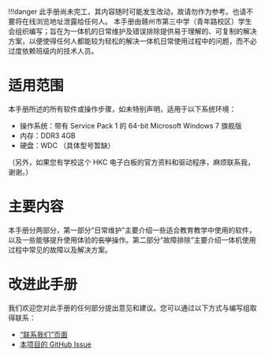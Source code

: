 !!!danger
	此手册尚未完工，其内容随时可能发生改动，故请勿作为参考。也请不要将在线浏览地址泄露给任何人。
本手册由赣州市第三中学（青年路校区）学生会组织编写；旨在为一体机的日常维护及错误排除提供易于理解的、可复制的解决方案，以便使得任何人都能较为轻松的解决一体机日常使用过程中的问题，而不必过度依赖班级内的技术人员。

# 适用范围
本手册所述的所有软件或操作步骤，如未特别声明，适用于以下系统环境：

- 操作系统：带有 Service Pack 1 的 64-bit Microsoft Windows 7 旗舰版
- 内存：DDR3 4GB
- 硬盘：WDC （具体型号暂缺）

（另外，如果您有学校这个 HKC 电子白板的官方资料和驱动程序，麻烦联系我，谢谢。）

# 主要内容
本手册分两部分，第一部分“日常维护”主要介绍一些适合教育教学中使用的软件，以及一些能够提升使用体验的<del>玄学</del>操作。第二部分“故障排除”主要介绍一体机使用过程中常见的故障以及解决方案。

# 改进此手册
我们欢迎您对此手册的任何部分提出意见和建议。您可以通过以下方式与编写组取得联系：

- [“联系我们”页面](#)
- [本项目的 GitHub Issue](#)
